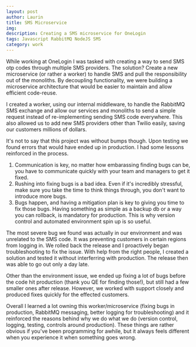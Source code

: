 ```yaml
---
layout: post
author: Laurin
title: SMS Microservice
img: 
description: Creating a SMS microservice for OneLogin
tags: Javascript RabbitMQ NodeJS SMS
category: work
---
```


While working at OneLogin I was tasked with creating a way to send SMS otp codes through multiple SMS providers. The solution? Create a new microservice (or rather a worker) to handle SMS and pull the responsibility out of the monoliths. By decoupling functionality, we were building a microservice architecture that would be easier to maintain and allow efficient code-reuse.

I created a worker, using our internal middleware, to handle the RabbitMQ SMS exchange and allow our services and monoliths to send a simple request instead of re-implementing sending SMS code everywhere. This also allowed us to add new SMS providers other than Twilio easily, saving our customers millions of dollars. 

It's not to say that this project was without bumps though. Upon testing we found errors that would have ended up in production. I had some lessons reinforced in the process. 

1. Communication is key, no matter how embarassing finding bugs can be, you have to communicate quickly with your team and managers to get it fixed. 
2. Rushing into fixing bugs is a bad idea. Even if it's incredibly stressful, make sure you take the time to think things through, you don't want to introduce more bugs. 
3. Bugs happen, and having a mitigation plan is key to giving you time to fix those bugs. Having something as simple as a backup db or a way you can rollback, is mandatory for production. This is why version control and automated environment spin up is so useful.

The most severe bug we found was actually in our environment and was unrelated to the SMS code. It was preventing customers in certain regions from logging in. We rolled back the release and I proactively began troubleshooting to fix the issue. With help from the right people, I created a solution and tested it without interferring with production. The release then was able to go out only a day late. 

Other than the environment issue, we ended up fixing a lot of bugs before the code hit production (thank you QE for finding those!), but still had a few smaller ones after release. However, we worked with support closely and produced fixes quickly for the effected customers. 

Overall I learned a lot owning this worker/microservice (fixing bugs in production, RabbitMQ messaging, better logging for troubleshooting) and it reinforced the reasons behind why we do what we do (version control, logging, testing, controls around production). These things are rather obvious if you've been programming for awhile, but it always feels different when you experience it when something goes wrong. 
